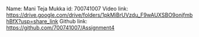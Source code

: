 Name: Mani Teja Mukka 
id: 700741007 
Video link: https://drive.google.com/drive/folders/1pkMiBrUVzdu_F9wAUXSBO9onjfmbhBfX?usp=share_link
Github link: https://github.com/700741007/Assignment4
